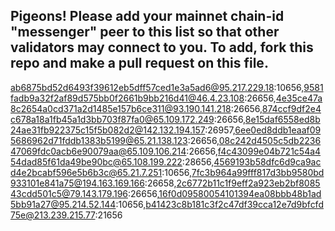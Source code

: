 ## Pigeons! Please add your mainnet chain-id "messenger" peer to this list so that other validators may connect to you. To add, fork this repo and make a pull request on this file. 

ab6875bd52d6493f39612eb5dff57ced1e3a5ad6@95.217.229.18:10656,9581fadb9a32f2af89d575bb0f2661b9bb216d41@46.4.23.108:26656,4e35ce47a8c2654a0cd371a2d1485e157b6ce311@93.190.141.218:26656,874ccf9df2e4c678a18a1fb45a1d3bb703f87fa0@65.109.172.249:26656,8e15daf6558ed8b24ae31fb922375c15f5b082d2@142.132.194.157:26957,6ee0ed8ddb1eaaf095686962d71fddb1383b5199@65.21.138.123:26656,08c242d4505c5db223647069fdc0acb6e90079aa@65.109.106.214:26656,f4c43099e04b721c54a454dad85f61da49be90bc@65.108.199.222:28656,4569193b58dfc6d9ca9acd4e2bcabf596e5b6b3c@65.21.7.251:10656,7fc3b964a99fff817d3bb9580bd933101e841a75@194.163.169.166:26658,2c6772b11c1f9eff2a923eb2bf808543cdd501c5@79.143.179.196:26656,16f0d09580054101394ea08bbb48b1ad5bb91a27@95.214.52.144:10656,b41423c8b181c3f2c47df39cca12e7d9bfcfd75e@213.239.215.77:21656
